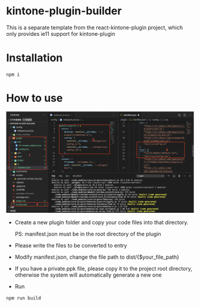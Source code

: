 # kintone-plugin-builder
This is a separate template from the react-kintone-plugin project, which only provides ie11 support for kintone-plugin

# Installation
```console
npm i
```

# How to use
![usage](https://raw.githubusercontent.com/cyaoc/kintone-plugin-builder/master/screenshot/usage.png)
- Create a new plugin folder and copy your code files into that directory.
  
  PS:
  manifest.json must be in the root directory of the plugin
  
- Please write the files to be converted to entry
  
- Modify manifest.json, change the file path to dist/{$your_file_path}

- If you have a private.ppk file, please copy it to the project root directory, otherwise the system will automatically generate a new one


- Run
```console
npm run build
```
